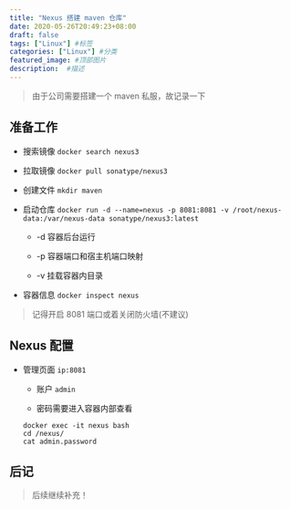 ```yaml
---
title: "Nexus 搭建 maven 仓库"
date: 2020-05-26T20:49:23+08:00
draft: false
tags: ["Linux"] #标签
categories: ["Linux"] #分类
featured_image: #顶部图片
description:  #描述
---
```


> 由于公司需要搭建一个 maven 私服，故记录一下

## 准备工作

- 搜索镜像 `docker search nexus3`

- 拉取镜像 `docker pull sonatype/nexus3`

- 创建文件 `mkdir maven`

- 启动仓库 `docker run -d --name=nexus -p 8081:8081 -v /root/nexus-data:/var/nexus-data sonatype/nexus3:latest`

  - -d  容器后台运行

  - -p  容器端口和宿主机端口映射

  - -v  挂载容器内目录

- 容器信息 `docker inspect nexus`

> 记得开启 8081 端口或着关闭防火墙(不建议)

## Nexus 配置

- 管理页面 `ip:8081`

  - 账户 `admin`

  - 密码需要进入容器内部查看

  ```shell
  docker exec -it nexus bash
  cd /nexus/
  cat admin.password
  ```

## 后记

> 后续继续补充！
